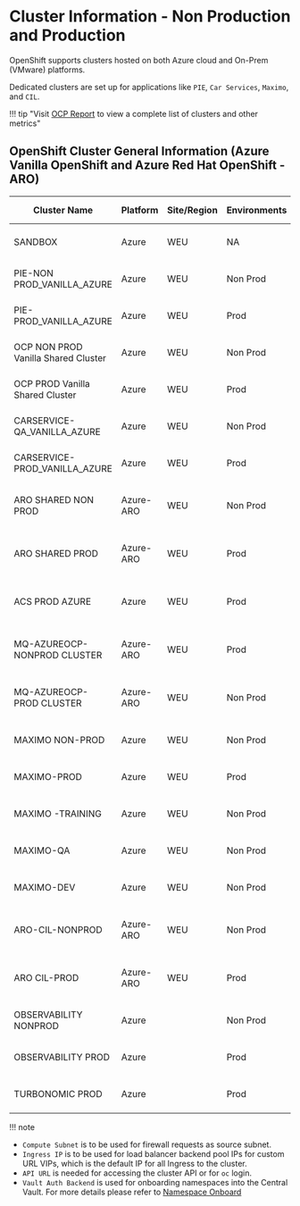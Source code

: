 # Cluster Information - Non Production and Production

OpenShift supports clusters hosted on both Azure cloud and On-Prem (VMware) platforms.

Dedicated clusters are set up for applications like `PIE`, `Car Services`, `Maximo`, and `CIL`.

!!! tip "Visit [OCP Report](https://ocpreport-ocpreport-prod.apps.ocp-shared-v1-nonprod.volvocars.biz/ocpreport/ocr/index.html) to view a complete list of clusters and other metrics"

## OpenShift Cluster General Information (Azure Vanilla OpenShift and Azure Red Hat OpenShift - ARO)

| Cluster Name                  | Platform    | Site/Region | Environments | Compute Subnet    | Ingress IP     | Console URL                                                                 | API URL                                                      | Vault Auth Backend   |
|------------------------------|-------------|-------------|--------------|-------------------|----------------|---------------------------------------------------------------------------|--------------------------------------------------------------|---------------------|
| SANDBOX                      | Azure       | WEU         | NA           |                   | 10.41.159.42   | https://console.openshift-console.apps.sandbox-net.sandbox.volvocars.net   | https://api.sandbox-net.sandbox.volvocars.net:6443           | NA                  |
| PIE-NON PROD_VANILLA_AZURE   | Azure       | WEU         | Non Prod     | 10.48.66.160/27   | 10.48.66.172   | https://console-openshift-console.apps.pie-nonprod.volvocars.biz/          | https://api.pie-nonprod.volvocars.biz:6443                    | pie-nonprod-weu      |
| PIE-PROD_VANILLA_AZURE       | Azure       | WEU         | Prod         | 10.48.67.32/27    | 10.48.67.44    | https://console-openshift-console.apps.pie-prod.volvocars.biz              | https://api.pie-prod.volvocars.biz:6443                       | pie-prod-weu         |
| OCP NON PROD Vanilla Shared Cluster | Azure | WEU         | Non Prod     | 10.48.129.128/26  | 10.48.129.135  | https://console-openshift-console.apps.ocp-shared-v1-nonprod.volvocars.biz | https://api.ocp-shared-v1-nonprod.volvocars.biz:6443          | shared-v1-np-weu     |
| OCP PROD Vanilla Shared Cluster | Azure    | WEU         | Prod         | 10.48.128.128/26  | 10.48.128.141  | https://console-openshift-console.apps.ocp-shared-v1-prod.volvocars.biz/   | https://api.ocp-shared-v1-prod.volvocars.biz:6443/            | shared-v1-prod-weu   |
| CARSERVICE-QA_VANILLA_AZURE  | Azure       | WEU         | Non Prod     | 10.49.202.192/26  | 10.49.202.205  | https://console-openshift-console.apps.carservice-nonprod.volvocars.biz/   | https://api.carservice-nonprod.volvocars.biz:6443             | carservice-np-weu    |
| CARSERVICE-PROD_VANILLA_AZURE| Azure       | WEU         | Prod         | 10.49.201.64/26   | 10.49.201.77   | https://console-openshift-console.apps.carservice-prod.volvocars.biz/      | https://api.carservice-prod.volvocars.biz:6443                | carservice-prod-weu  |
| ARO SHARED NON PROD           | Azure-ARO   | WEU         | Non Prod     | 10.50.114.64/26   | 10.50.114.126  | https://console-openshift-console.apps.shared-azureocp-nonprod.volvocars.biz/ | https://api.shared-azureocp-nonprod.volvocars.biz:6443      | shared-aro-np-weu    |
| ARO SHARED PROD              | Azure-ARO   | WEU         | Prod         | 10.50.113.64/26   | 10.50.113.126  | https://console-openshift-console.apps.shared-azureocp-prod.volvocars.biz/ | https://api.shared-azureocp-prod.volvocars.biz:6443          | shared-aro-pr-weu    |
| ACS PROD AZURE               | Azure       | WEU         | Prod         | 10.50.100.64/26   | 10.50.100.76   | https://console-openshift-console.apps.ocplus-prod.ocp-mgmt.volvocars.net/ | https://api.ocplus-prod.ocp-mgmt.volvocars.net:6443          | ocplus-prod-weu      |
| MQ-AZUREOCP-NONPROD CLUSTER | Azure-ARO   | WEU         | Prod         | 10.50.144.64/26   | 10.50.145.126  | https://console-openshift-console.apps.mq-azureocp-nonprod.volvocars.net/  | https://api.mq-azureocp-nonprod.volvocars.net                | mq-aro-np-weu        |
| MQ-AZUREOCP-PROD CLUSTER    | Azure-ARO   | WEU         | Non Prod     | 10.50.145.64/26   | 10.50.144.126  | https://console-openshift-console.apps.mq-azureocp-prod.volvocars.net/     | https://api.mq-azureocp-prod.volvocars.net                    | mq-aro-prod-weu      |
| MAXIMO NON-PROD             | Azure       | WEU         | Non Prod     | 10.50.176.0/24    | 10.50.176.48   | https://console-openshift-console.apps.maximo-nonprod.volvocars.net        | https://api.maximo-nonprod.volvocars.net:6443                | NA                   |
| MAXIMO-PROD                 | Azure       | WEU         | Prod         | 10.50.175.64/27   | 10.50.175.76   | https://console-openshift-console.apps.maximo-prod.volvocars.net/          | https://api.maximo-prod.volvocars.net:6443                   | NA                   |
| MAXIMO -TRAINING            | Azure       | WEU         | Non Prod     | 10.50.176.96/27   | 10.50.176.108  | https://console-openshift-console.apps.maximo-training.volvocars.net/      | https://api.maximo-training.volvocars.net:6443               | NA                   |
| MAXIMO-QA                   | Azure       | WEU         | Non Prod     | 10.50.176.64/27   | 10.50.176.76   | https://console-openshift-console.apps.maximo-qa.volvocars.net/            | https://api.maximo-qa.volvocars.net:6443                     | NA                   |
| MAXIMO-DEV                  | Azure       | WEU         | Non Prod     | 10.50.176.128/27  | 10.50.176.137  | https://console-openshift-console.apps.maximo-dev.volvocars.net            | https://api.maximo-dev.volvocars.net:6443                     | NA                   |
| ARO-CIL-NONPROD             | Azure-ARO   | WEU         | Non Prod     | 10.55.27.64/26    | 10.55.27.126   | https://console-openshift-console.apps.cil-azureocp-nonprod.volvocars.biz/ | https://api.cil-azureocp-nonprod.volvocars.biz:6443          | cil-aro-np-weu       |
| ARO CIL-PROD               | Azure-ARO   | WEU         | Prod         |                   | 10.46.41.126   | https://console-openshift-console.apps.cil-azureocp-prod.volvocars.biz/    | https://api.cil-azureocp-prod.volvocars.biz:6443             | cil-aro-prod-weu     |
| OBSERVABILITY NONPROD      | Azure       |             | Non Prod     |                   | 10.46.21.126   | https://console-openshift-console.apps.observability-nonprod.volvocars.biz |                                                              | observability-nonprod-weu |
| OBSERVABILITY PROD         | Azure       |             | Prod         |                   | 10.46.24.126   | https://console-openshift-console.apps.observability-prod.volvocars.biz/   |                                                              | NA                   |
| TURBONOMIC PROD            | Azure       |             | Prod         |                   | 10.46.32.126   | https://console-openshift-console.apps.turbonomic-prod.volvocars.biz/      |                                                              | NA                   |

!!! note

- `Compute Subnet` is to be used for firewall requests as source subnet.
- `Ingress IP` is to be used for load balancer backend pool IPs for custom URL VIPs, which is the default IP for all Ingress to the cluster.
- `API URL` is needed for accessing the cluster API or for `oc` login.
- `Vault Auth Backend` is used for onboarding namespaces into the Central Vault. For more details please refer to [Namespace Onboard](https://backstage.volvocars.biz/docs/default/component/ocp-admin-documentation/instructions/vault-namespace-onboard/)
